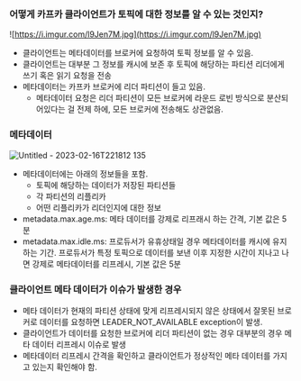 ### 어떻게 카프카 클라이언트가 토픽에 대한 정보를 알 수 있는 것인지?

![https://i.imgur.com/l9Jen7M.jpg](https://i.imgur.com/l9Jen7M.jpg)

- 클라이언트는 메타데이터를 브로커에 요청하여 토픽 정보를 알 수 있음.
- 클라이언트는 대부분 그 정보를 캐시에 보존 후 토픽에 해당하는 파티션 리더에게 쓰기 혹은 읽기 요청을 전송
- 메타데이터는 카프카 브로커에 리더 파티션이 들고 있음.
    - 메타데이터 요청은 리더 파티션이 모든 브로커에 라운드 로빈 방식으로 분산되어있다는 걸 전제 하에, 모든 브로커에 전송해도 상관없음.

### 메타데이터

![Untitled - 2023-02-16T221812 135](https://user-images.githubusercontent.com/25525648/219375408-d59073b5-899f-4ca3-ab09-462ffb7c6b4d.png)

- 메타데이터에는 아래의 정보들을 포함.
    - 토픽에 해당하는 데이터가 저장된 파티션들
    - 각 파티션의 리플리카
    - 어떤 리플리카가 리더인지에 대한 정보
- metadata.max.age.ms: 메타 데이터를 강제로 리프래시 하는 간격, 기본 값은 5분
- metadata.max.idle.ms: 프로듀서가 유휴상태일 경우 메타데이터를 캐시에 유지하는 기간. 프로듀서가 특정 토픽으로 데이터를 보낸 이후 지정한 시간이 지나고 나면 강제로 메타데이터를 리프레시, 기본 값은 5분

### 클라이언트 메타 데이터가 이슈가 발생한 경우

- 메타 데이터가 현재의 파티션 상태에 맞게 리프레시되지 않은 상태에서 잘못된 브로커로 데이터를 요청하면 LEADER_NOT_AVAILABLE exception이 발생.
- 클라이언트가 데이터를 요청한 브로커에 리더 파티션이 없는 경우 대부분의 경우 메타 데이터 리프레시 이슈로 발생
- 메타데이터 리프레시 간격을 확인하고 클라이언트가 정상적인 메타 데이터를 가지고 있는지 확인해야 함.
